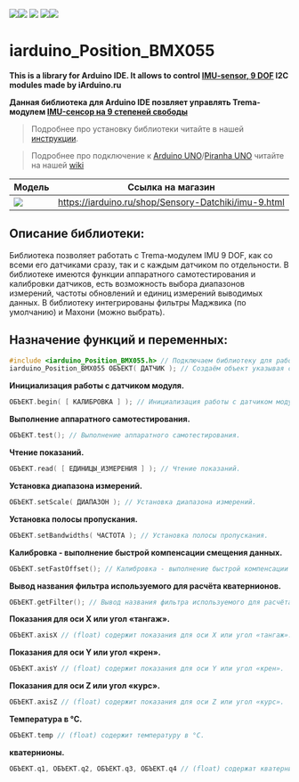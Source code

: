 [![](https://iarduino.ru/img/logo.svg)](https://iarduino.ru)[![](https://wiki.iarduino.ru/img/git-shop.svg?3)](https://iarduino.ru) [![](https://wiki.iarduino.ru/img/git-wiki.svg?2)](https://wiki.iarduino.ru) [![](https://wiki.iarduino.ru/img/git-lesson.svg?2)](https://lesson.iarduino.ru)[![](https://wiki.iarduino.ru/img/git-forum.svg?2)](http://forum.trema.ru)

# iarduino_Position_BMX055

**This is a library for Arduino IDE. It allows to control [IMU-sensor, 9 DOF](https://iarduino.ru/shop/Sensory-Datchiki/imu-9.html) I2C modules made by iArduino.ru**

**Данная библиотека для Arduino IDE позвляет управлять Trema-модулем [IMU-сенсор на 9 степеней свободы](https://iarduino.ru/shop/Sensory-Datchiki/imu-9.html)**

> Подробнее про установку библиотеки читайте в нашей [инструкции](https://wiki.iarduino.ru/page/Installing_libraries/).

> Подробнее про подключение к [Arduino UNO](https://iarduino.ru/shop/boards/arduino-uno-r3.html)/[Piranha UNO](https://iarduino.ru/shop/boards/piranha-uno-r3.html) читайте на нашей [wiki](https://wiki.iarduino.ru/page/Trema_IMU9/)

| Модель | Ссылка на магазин |
|--|--|
| ![](https://wiki.iarduino.ru/img/resources/922/922.svg) | https://iarduino.ru/shop/Sensory-Datchiki/imu-9.html |

## Описание библиотеки:

Библиотека позволяет работать с Trema-модулем IMU 9 DOF, как со всеми его датчиками сразу, так и с каждым датчиком по отдельности. В библиотеке имеются функции аппаратного самотестирования и калибровки датчиков, есть возможность выбора диапазонов измерений, частоты обновлений и единиц измерений выводимых данных. В библиотеку интегрированы фильтры Маджвика (по умолчанию) и Махони (можно выбрать).

## Назначение функций и переменных:

```C++
#include <iarduino_Position_BMX055.h> // Подключаем библиотеку для работы с Trema-модулем IMU 9 DOF.
iarduino_Position_BMX055 ОБЪЕКТ( ДАТЧИК ); // Создаём объект указывая с каким датчиком модуля ему работать.
```

**Инициализация работы с датчиком модуля.**

```C++
ОБЪЕКТ.begin( [ КАЛИБРОВКА ] ); // Инициализация работы с датчиком модуля.
```

**Выполнение аппаратного самотестирования.**

```C++
ОБЪЕКТ.test(); // Выполнение аппаратного самотестирования.
```

**Чтение показаний.**

```C++
ОБЪЕКТ.read( [ ЕДИНИЦЫ_ИЗМЕРЕНИЯ ] ); // Чтение показаний.
```

**Установка диапазона измерений.**

```C++
ОБЪЕКТ.setScale( ДИАПАЗОН ); // Установка диапазона измерений.
```

**Установка полосы пропускания.**

```C++
ОБЪЕКТ.setBandwidths( ЧАСТОТА ); // Установка полосы пропускания.
```

**Калибровка - выполнение быстрой компенсации смещения данных.**

```C++
ОБЪЕКТ.setFastOffset(); // Калибровка - выполнение быстрой компенсации смещения данных.
```

**Вывод названия фильтра используемого для расчёта кватернионов.**

```C++
ОБЪЕКТ.getFilter(); // Вывод названия фильтра используемого для расчёта кватернионов.
```

**Показания для оси X или угол «тангаж».**

```C++
ОБЪЕКТ.axisX // (float) содержит показания для оси X или угол «тангаж».
```

**Показания для оси Y или угол «крен».**

```C++
ОБЪЕКТ.axisY // (float) содержит показания для оси Y или угол «крен».
```

**Показания для оси Z или угол «курс».**

```C++
ОБЪЕКТ.axisZ // (float) содержит показания для оси Z или угол «курс».
```

**Температура в °С.**

```C++
ОБЪЕКТ.temp // (float) содержит температуру в °С.
```

**кватернионы.**

```C++
ОБЪЕКТ.q1, ОБЪЕКТ.q2, ОБЪЕКТ.q3, ОБЪЕКТ.q4 // (float) содержат кватернионы.
```
